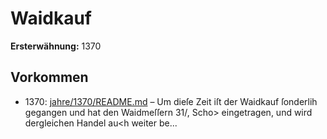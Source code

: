 # Waidkauf

**Ersterwähnung:** 1370

## Vorkommen
- 1370: [jahre/1370/README.md](../jahre/1370/README.md) – Um dieſe Zeit iſt der Waidkauf ſonderlih gegangen
und hat den Waidmeſſern 31/, Scho> eingetragen,
und wird dergleichen Handel au<h weiter be...
